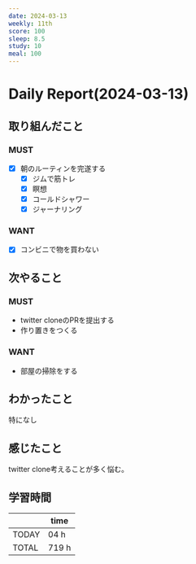 ```yaml
---
date: 2024-03-13
weekly: 11th
score: 100
sleep: 8.5
study: 10
meal: 100
---
```

# Daily Report(2024-03-13)
## 取り組んだこと
### MUST
- [x] 朝のルーティンを完遂する
	- [x] ジムで筋トレ
	- [x] 瞑想
	- [x] コールドシャワー
	- [x] ジャーナリング
### WANT
- [x] コンビニで物を買わない
## 次やること
### MUST  
- twitter cloneのPRを提出する
- 作り置きをつくる
### WANT  
- 部屋の掃除をする
## わかったこと
特になし
## 感じたこと
twitter clone考えることが多く悩む。
## 学習時間
|       | time  | 
| ----- | ----- |
| TODAY | 04 h   |
| TOTAL | 719 h |
